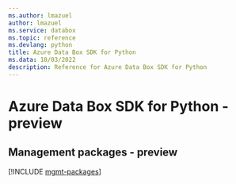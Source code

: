 ```yaml
---
ms.author: lmazuel
author: lmazuel
ms.service: databox
ms.topic: reference
ms.devlang: python
title: Azure Data Box SDK for Python
ms.data: 10/03/2022
description: Reference for Azure Data Box SDK for Python
---
```

# Azure Data Box SDK for Python - preview

## Management packages - preview
[!INCLUDE [mgmt-packages](data-box-mgmt-index.md)]